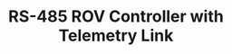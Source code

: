 ---
title: RS-485 ROV Controller with Telemetry Link
year: 2017
imgurl: /assets/img/projects/controller.jpg
imgalt: Image of Controller
active: true
desc: As part of a design project to build a (Remotely Operated Vehicle) ROV to navigate an underwater course, I designed an AVR-based controller to drive the ROV by tele-operation over RS-485. In addition to the tele-op mode it also features a telemetry readout from sensors aboard the ROV and a macro record/playback function.
btns: 
- {text: Pool Test Video, link: "https://www.youtube.com/watch?v=X_h5jI2FC8s", active: true}
- {text: More Info Coming Soon!, link: "#", active: false}
---